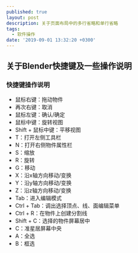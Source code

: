```yaml
---
published: true
layout: post
description: 关于页面布局中的多行省略和单行省略
tags:
  - 软件操作
date: '2019-09-01 13:32:20 +0300'
---
```

## 关于Blender快捷键及一些操作说明

### 快捷键操作说明

- 鼠标右键：拖动物件
- 再次右键：取消
- 鼠标左键：确认/确定
- 鼠标中键：旋转视图
- Shift + 鼠标中键：平移视图
- T：打开左侧工具栏
- N：打开右侧物件属性栏
- S：缩放
- R：旋转
- G：移动
- X：沿x轴方向移动/变换
- Y：沿y轴方向移动/变换
- Z：沿z轴方向移动/变换
- Tab：进入编辑模式
- Ctrl + Tab：调出选择顶点、线、面编辑菜单
- Ctrl + R：在物件上创建分割线
- Shift + C：选择的物件屏幕居中
- C：准星居屏幕中央
- A：全选
- B：框选


